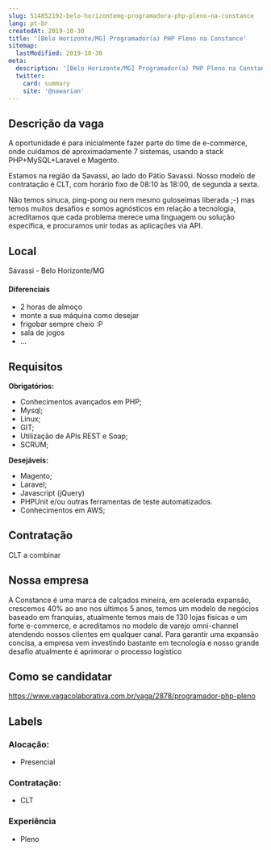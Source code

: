 ```yaml
---
slug: 514852192-belo-horizontemg-programadora-php-pleno-na-constance
lang: pt-br
createdAt: 2019-10-30
title: '[Belo Horizonte/MG] Programador(a) PHP Pleno na Constance'
sitemap:
  lastModified: 2019-10-30
meta:
  description: '[Belo Horizonte/MG] Programador(a) PHP Pleno na Constance'
  twitter:
    card: summary
    site: '@nawarian'
---
```

<!--
==================================================
POR FAVOR, SÓ POSTE SE A VAGA FOR PARA DESENVOLVEDOR(A) PHP!

Não faça distinção de gênero no titulo da vaga.

Use: "PHP Developer" ao invés de "Desenvolvedor PHP" \o/

Exemplo: `[São Paulo/SP] PHP Developer na Nome da Empresa`

Evite fugir do padrão, isso só dá trabalho aos administradores,
pois os títulos são padronizados.
==================================================
-->

## Descrição da vaga

A oportunidade é para inicialmente fazer parte do time de e-commerce, onde cuidamos de aproximadamente 7 sistemas, usando a stack PHP+MySQL+Laravel e Magento.

Estamos na região da Savassi, ao lado do Pátio Savassi. Nosso modelo de contratação é CLT, com horário fixo de 08:10 às 18:00, de segunda a sexta.

Não temos sinuca, ping-pong ou nem mesmo guloseimas liberada ;-) mas temos muitos desafios e somos agnósticos em relação a tecnologia, acreditamos que cada problema merece uma linguagem ou solução específica, e procuramos unir todas as aplicações via API.

## Local

Savassi - Belo Horizonte/MG

#### Diferenciais

- 2 horas de almoço
- monte a sua máquina como desejar
- frigobar sempre cheio :P
- sala de jogos
- ...

## Requisitos

**Obrigatórios:**
- Conhecimentos avançados em PHP;
- Mysql;
- Linux;
- GIT;
- Utilização de APIs REST e Soap;
- SCRUM;

**Desejáveis:**
- Magento;
- Laravel;
- Javascript (jQuery)
- PHPUnit e/ou outras ferramentas de teste automatizados.
- Conhecimentos em AWS;

## Contratação

CLT a combinar

## Nossa empresa

A Constance é uma marca de calçados mineira, em acelerada expansão, crescemos 40% ao ano nos últimos 5 anos, temos um modelo de negócios baseado em franquias, atualmente temos mais de 130 lojas físicas e um forte e-commerce, e acreditamos no modelo de varejo omni-channel atendendo nossos clientes em qualquer canal. Para garantir uma expansão concisa, a empresa vem investindo bastante em tecnologia e nosso grande desafio atualmente é aprimorar o processo logístico

## Como se candidatar

https://www.vagacolaborativa.com.br/vaga/2878/programador-php-pleno

## Labels

### Alocação:
- Presencial

### Contratação:
- CLT

### Experiência
- Pleno